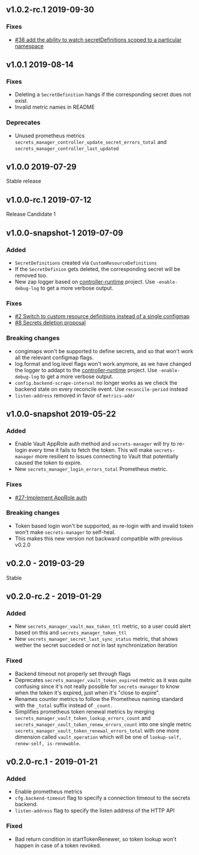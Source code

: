 ## v1.0.2-rc.1 2019-09-30

### Fixes
- [#38 add the ability to watch secretDefinitions scoped to a particular namespace](https://github.com/tuenti/secrets-manager/issues/38)

## v1.0.1 2019-08-14
### Fixes
- Deleting a `SecretDefinition` hangs if the corresponding secret does not exist.
- Invalid metric names in README

### Deprecates
- Unused prometheus metrics `secrets_manager_controller_update_secret_errors_total` and `secrets_manager_controller_last_updated`

## v1.0.0 2019-07-29
Stable release

## v1.0.0-rc.1 2019-07-12
Release Candidate 1
## v1.0.0-snapshot-1 2019-07-09

### Added
- `SecretDefinitions` created via `CustomResourceDefinitions`
- If the `SecretDefinion` gets deleted, the corresponding secret will be removed too.
- New zap logger based on [controller-runtime](https://github.com/kubernetes-sigs/controller-runtime) project. Use `-enable-debug-log` to get a more verbose output.
### Fixes
- [#2 Switch to custom resource definitions instead of a single configmap](https://github.com/tuenti/secrets-manager/issues/2)
- [#8 Secrets deletion proposal](https://github.com/tuenti/secrets-manager/issues/8)

### Breaking changes
- congimaps won't be supported to define secrets, and so that won't work all the relevant configmap flags.
- log.format and log.level flags won't work anymore, as we have changed the logger to addapt to the [controller-runtime](https://github.com/kubernetes-sigs/controller-runtime) project. Use `-enable-debug-log` to get a more verbose output.
- `config.backend-scrape-interval` no longer works as we check the backend state on every reconcile event. Use `reconcile-period` instead
- `listen-address` removed in favor of `metrics-addr`

## v1.0.0-snapshot 2019-05-22

### Added
- Enable Vault AppRole auth method and `secrets-manager` will try to re-login every time it fails to fetch the token. This will make `secrets-manager` more resilient to issues connecting to Vault that potentially caused the token to expire.
- New `secrets_manager_login_errors_total` Prometheus metric.

### Fixes
- [#27-Implement AppRole auth](https://github.com/tuenti/secrets-manager/issues/27)

### Breaking changes
- Token based login won't be supported, as re-login with and invalid token won't make `secrets-manager` to self-heal.
- This makes this new version not backward compatible with previous v0.2.0

## v0.2.0 - 2019-03-29

Stable
## v0.2.0-rc.2 - 2019-01-29

### Added
- New `secrets_manager_vault_max_token_ttl` metric, so a user could alert based on this and `secrets_manager_token_ttl`
- New `secrets_manager_secret_last_sync_status` metric, that shows wether the secret succeded or not in last synchronization iteration

### Fixed
- Backend timeout not properly set through flags
- Deprecates `secrets_manager_vault_token_expired` metric as it was quite confusing since it's not really possible for `secrets-manager` to know when the token it's expired, just when it's "close to expire".
- Renames counter metrics to follow the Prometheus naming standard with the `_total` suffix instead of `_count`.
- Simplifies prometheus token renewal metrics by merging `secrets_manager_vault_token_lookup_errors_count` and `secrets_manager_vault_token_renew_errors_count` into one single metric `secrets_manager_vault_token_renewal_errors_total` with one more dimension called `vault_operation` which will be one of `lookup-self, renew-self, is-renewable`.

## v0.2.0-rc.1 - 2019-01-21

### Added
- Enable prometheus metrics
- `cfg.backend-timeout` flag to specify a connection timeout to the secrets backend.
- `listen-address` flag to specify the listen address of the HTTP API

### Fixed
- Bad return condition in startTokenRenewer, so token lookup won't
  happen in case of a token revoked.
